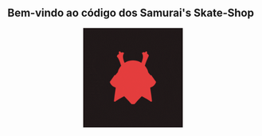 ## Bem-vindo ao código dos Samurai's Skate-Shop

<div align="center">
  <img height="200" width="200" src="./site/public/images/logo-preta.gif"/>
</div>
